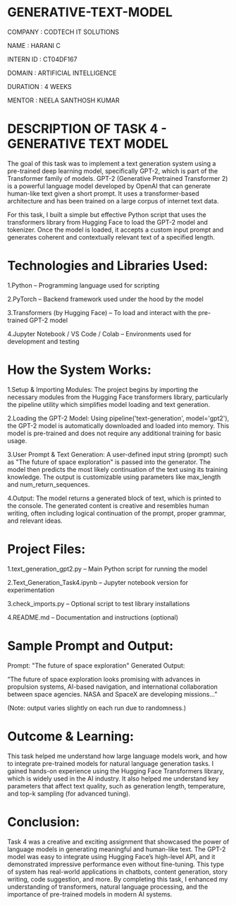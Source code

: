 # GENERATIVE-TEXT-MODEL

COMPANY : CODTECH IT SOLUTIONS

NAME : HARANI C

INTERN ID : CT04DF167

DOMAIN : ARTIFICIAL INTELLIGENCE

DURATION : 4 WEEKS

MENTOR : NEELA SANTHOSH KUMAR

# DESCRIPTION OF TASK 4 - GENERATIVE TEXT MODEL #

The goal of this task was to implement a text generation system using a pre-trained deep learning model, specifically GPT-2, which is part of the Transformer family of models. GPT-2 (Generative Pretrained Transformer 2) is a powerful language model developed by OpenAI that can generate human-like text given a short prompt. It uses a transformer-based architecture and has been trained on a large corpus of internet text data.

For this task, I built a simple but effective Python script that uses the transformers library from Hugging Face to load the GPT-2 model and tokenizer. Once the model is loaded, it accepts a custom input prompt and generates coherent and contextually relevant text of a specified length.

# Technologies and Libraries Used:

1.Python – Programming language used for scripting

2.PyTorch – Backend framework used under the hood by the model

3.Transformers (by Hugging Face) – To load and interact with the pre-trained GPT-2 model

4.Jupyter Notebook / VS Code / Colab – Environments used for development and testing

# How the System Works:

1.Setup & Importing Modules:
The project begins by importing the necessary modules from the Hugging Face transformers library, particularly the pipeline utility which simplifies model loading and text generation.

2.Loading the GPT-2 Model:
Using pipeline('text-generation', model='gpt2'), the GPT-2 model is automatically downloaded and loaded into memory. This model is pre-trained and does not require any additional training for basic usage.

3.User Prompt & Text Generation:
A user-defined input string (prompt) such as "The future of space exploration" is passed into the generator. The model then predicts the most likely continuation of the text using its training knowledge. The output is customizable using parameters like max_length and num_return_sequences.

4.Output:
The model returns a generated block of text, which is printed to the console. The generated content is creative and resembles human writing, often including logical continuation of the prompt, proper grammar, and relevant ideas.

# Project Files:

1.text_generation_gpt2.py – Main Python script for running the model

2.Text_Generation_Task4.ipynb – Jupyter notebook version for experimentation

3.check_imports.py – Optional script to test library installations

4.README.md – Documentation and instructions (optional)

# Sample Prompt and Output:
Prompt: "The future of space exploration"
Generated Output:

“The future of space exploration looks promising with advances in propulsion systems, AI-based navigation, and international collaboration between space agencies. NASA and SpaceX are developing missions...”

(Note: output varies slightly on each run due to randomness.)

# Outcome & Learning:

This task helped me understand how large language models work, and how to integrate pre-trained models for natural language generation tasks. I gained hands-on experience using the Hugging Face Transformers library, which is widely used in the AI industry. It also helped me understand key parameters that affect text quality, such as generation length, temperature, and top-k sampling (for advanced tuning).

# Conclusion:

Task 4 was a creative and exciting assignment that showcased the power of language models in generating meaningful and human-like text. The GPT-2 model was easy to integrate using Hugging Face’s high-level API, and it demonstrated impressive performance even without fine-tuning. This type of system has real-world applications in chatbots, content generation, story writing, code suggestion, and more. By completing this task, I enhanced my understanding of transformers, natural language processing, and the importance of pre-trained models in modern AI systems.






